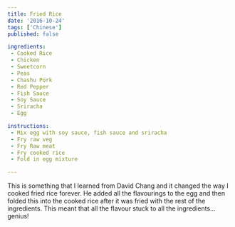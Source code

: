 ```yaml
---
title: Fried Rice
date: '2016-10-24'
tags: ['Chinese']
published: false

ingredients:
 - Cooked Rice
 - Chicken
 - Sweetcorn
 - Peas
 - Chashu Pork
 - Red Pepper
 - Fish Sauce
 - Soy Sauce
 - Sriracha
 - Egg

instructions:
 - Mix egg with soy sauce, fish sauce and sriracha
 - Fry raw veg
 - Fry Raw meat
 - Fry cooked rice
 - Fold in egg mixture 

---
```


This is something that I learned from David Chang and it changed the way I cooked fried rice forever. He added all the flavourings to the egg and then folded this into the cooked rice after it was fried with the rest of the ingredients. This meant that all the flavour stuck to all the ingredients... genius!